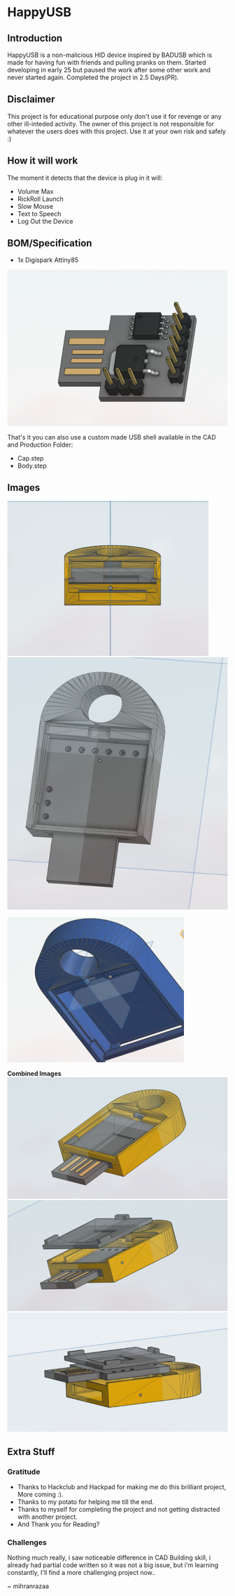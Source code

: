 # HappyUSB
## Introduction 

HappyUSB is a non-malicious HID device inspired by BADUSB which is made for having fun with friends and pulling pranks on them. Started developing in early 25 but paused the work after some other work and never started again. Completed the project in 2.5 Days(PR). 

##  Disclaimer
This project is for educational purpose only don't use it for revenge or any other ill-inteded activity. The owner of this project is not responsible for whatever the users does with this project. Use it at your own risk and safely :)

## How it will work 
The moment it detects that the device is plug in it will:

- Volume Max
- RickRoll Launch
- Slow Mouse
- Text to Speech
- Log Out the Device

## BOM/Specification

- 1x Digispark Attiny85

![Screenshot](Assets/20250611214011.png)

That's it you can also use a custom made USB shell available in the CAD and Production Folder:
- Cap.step
- Body.step

## Images
![Screenshot](Assets/6219863877793991718.jpg)
![Screenshot](Assets/temp.jpg)

![Screenshot](Assets/6219863877793991618.jpg)

**Combined Images**
![Screenshot](Assets/6219968241204315894.jpg)
![Screenshot](Assets/6219968241204315895.jpg)
![Screenshot](Assets/6219968241204315896.jpg)
## Extra Stuff

### Gratitude
- Thanks to Hackclub and Hackpad for making me do this brilliant project, More coming :).
- Thanks to my potato for helping me till the end.
- Thanks to myself for completing the project and not getting distracted with another project.
- And Thank you for Reading?

### Challenges
Nothing much really, i saw noticeable difference in CAD Building skill, i already had partial code written so it was not a big issue, but i'm learning constantly, I'll find a more challenging project now..

~ mihranrazaa
